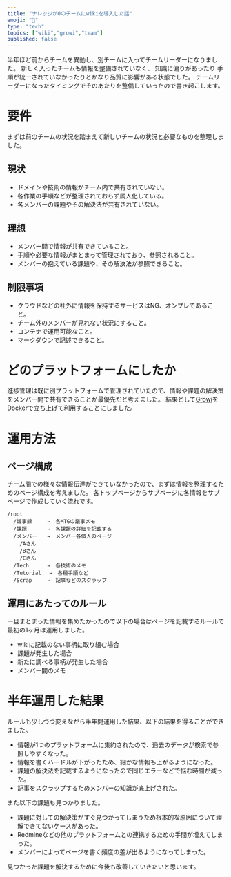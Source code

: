 ```yaml
---
title: "ナレッジが0のチームにwikiを導入した話"
emoji: "💭"
type: "tech" 
topics: ["wiki","growi","team"]
published: false
---
```

半年ほど前からチームを異動し、別チームに入ってチームリーダーになりました。
新しく入ったチームも情報を整備されていなく、 知識に偏りがあったり
手順が統一されていなかったりとかなり品質に影響がある状態でした。
チームリーダーになったタイミングでそのあたりを整備していったので書き起こします。

# 要件
まずは前のチームの状況を踏まえて新しいチームの状況と必要なものを整理しました。
## 現状
* ドメインや技術の情報がチーム内で共有されていない。
* 各作業の手順などが整理されておらず属人化している。
* 各メンバーの課題やその解決法が共有されていない。
## 理想
* メンバー間で情報が共有できていること。
* 手順や必要な情報がまとまって管理されており、参照されること。 
* メンバーの抱えている課題や、その解決法が参照できること。
## 制限事項
* クラウドなどの社外に情報を保持するサービスはNG、オンプレであること。
* チーム外のメンバーが見れない状況にすること。
* コンテナで運用可能なこと。
* マークダウンで記述できること。

# どのプラットフォームにしたか
進捗管理は既に別プラットフォームで管理されていたので、情報や課題の解決策をメンバー間で共有できることが最優先だと考えました。
結果として[Growi](https://growi.org/ja/)をDockerで立ち上げて利用することにしました。

# 運用方法
## ページ構成
チーム間での様々な情報伝達ができていなかったので、まずは情報を整理するためのページ構成を考えました。
各トップページからサブページに各情報をサブページで作成していく流れです。
```
/root
  /議事録　　　→　各MTGの議事メモ
  /課題　　　　→　各課題の詳細を記載する
  /メンバー　　→　メンバー各個人のページ
    /Aさん
    /Bさん
    /Cさん
  /Tech　　　 →　各技術のメモ
  /Tutorial　 →　各種手順など
  /Scrap　　　→　記事などのスクラップ
```

## 運用にあたってのルール
一旦まとまった情報を集めたかったので以下の場合はページを記載するルールで最初の1ヶ月は運用しました。
* wikiに記載のない事柄に取り組む場合
* 課題が発生した場合
* 新たに調べる事柄が発生した場合
* メンバー間のメモ

# 半年運用した結果
ルールも少しづつ変えながら半年間運用した結果、以下の結果を得ることができました。
* 情報が1つのプラットフォームに集約されたので、過去のデータが検索で参照しやすくなった。
* 情報を書くハードルが下がったため、細かな情報も上がるようになった。
* 課題の解決法を記載するようになったので同じエラーなどで悩む時間が減った。
* 記事をスクラップするためメンバーの知識が底上げされた。

また以下の課題も見つかりました。
* 課題に対しての解決策がすぐ見つかってしまうため根本的な原因について理解できてないケースがあった。
* Redmineなどの他のプラットフォームとの連携するための手間が増えてしまった。
* メンバーによってページを書く頻度の差が出るようになってしまった。

見つかった課題を解決するために今後も改善していきたいと思います。



